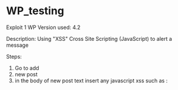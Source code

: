 # WP_testing




Exploit 1
WP Version used: 4.2

Description: Using "XSS" Cross Site Scripting (JavaScript) to alert a message  

Steps:
1. Go to add 
2. new post 
3. in the body of new post text insert any javascript xss such as 
: <SCRIPT>alert('Hacked USING XSS')</SCRIPT>


